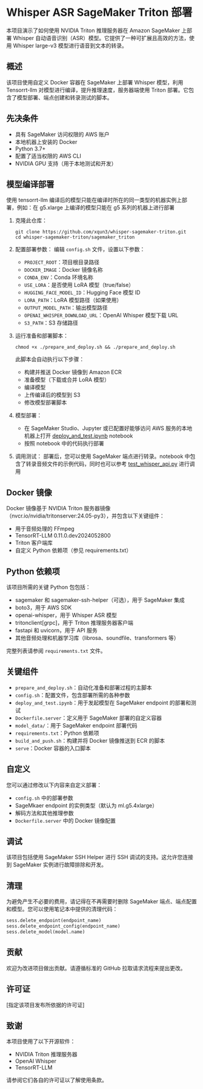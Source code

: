 # Whisper ASR SageMaker Triton 部署

本项目演示了如何使用 NVIDIA Triton 推理服务器在 Amazon SageMaker 上部署 Whisper 自动语音识别（ASR）模型。它提供了一种可扩展且高效的方法，使用 Whisper large-v3 模型进行语音到文本的转录。

## 概述

该项目使用自定义 Docker 容器在 SageMaker 上部署 Whisper 模型，利用 Tensorrt-llm 对模型进行编译，提升推理速度，服务器端使用 Triton 部署。它包含了模型部署、端点创建和转录测试的脚本。

## 先决条件

- 具有 SageMaker 访问权限的 AWS 账户
- 本地机器上安装的 Docker
- Python 3.7+
- 配置了适当权限的 AWS CLI
- NVIDIA GPU 支持（用于本地测试和开发）

## 模型编译部署

使用 tensorrt-llm 编译后的模型只能在编译时所在的同一类型的机器实例上部署，例如：在 g5.xlarge 上编译的模型只能在 g5 系列的机器上进行部署
1. 克隆此仓库：
   ```
   git clone https://github.com/xqun3/whisper-sagemaker-triton.git
   cd whisper-sagemaker-triton/sagemaker_triton
   ```

2. 配置部署参数：
   编辑 `config.sh` 文件，设置以下参数：
   - `PROJECT_ROOT`：项目根目录路径
   - `DOCKER_IMAGE`：Docker 镜像名称
   - `CONDA_ENV`：Conda 环境名称
   - `USE_LORA`：是否使用 LoRA 模型（true/false）
   - `HUGGING_FACE_MODEL_ID`：Hugging Face 模型 ID
   - `LORA_PATH`：LoRA 模型路径（如果使用）
   - `OUTPUT_MODEL_PATH`：输出模型路径
   - `OPENAI_WHISPER_DOWNLOAD_URL`：OpenAI Whisper 模型下载 URL
   - `S3_PATH`：S3 存储路径

3. 运行准备和部署脚本：
   ```
   chmod +x ./prepare_and_deploy.sh && ./prepare_and_deploy.sh
   ```
   此脚本会自动执行以下步骤：
   - 构建并推送 Docker 镜像到 Amazon ECR
   - 准备模型（下载或合并 LoRA 模型）
   - 编译模型
   - 上传编译后的模型到 S3
   - 修改模型部署脚本

4. 模型部署：
   - 在 SageMaker Studio、Jupyter 或已配置好能够访问 AWS 服务的本地机器上打开 [deploy_and_test.ipynb](https://github.com/xqun3/whisper-sagemaker-triton/blob/main/sagemaker_triton/deploy_and_test.ipynb) notebook
   - 按照 notebook 中的代码执行部署

5. 调用测试：
   部署后，您可以使用 SageMaker 端点进行转录。notebook 中包含了转录音频文件的示例代码，同时也可以参考 [test_whisper_api.py](https://github.com/xqun3/whisper-sagemaker-triton/blob/main/sagemaker_triton/test_whisper_api.py) 进行调用

## Docker 镜像

Docker 镜像基于 NVIDIA Triton 服务器镜像（nvcr.io/nvidia/tritonserver:24.05-py3），并包含以下关键组件：

- 用于音频处理的 FFmpeg
- TensorRT-LLM 0.11.0.dev2024052800
- Triton 客户端库
- 自定义 Python 依赖项（参见 requirements.txt）

## Python 依赖项

该项目所需的关键 Python 包包括：

- sagemaker 和 sagemaker-ssh-helper（可选），用于 SageMaker 集成
- boto3，用于 AWS SDK
- openai-whisper，用于 Whisper ASR 模型
- tritonclient[grpc]，用于 Triton 推理服务器客户端
- fastapi 和 uvicorn，用于 API 服务
- 其他音频处理和机器学习库（librosa、soundfile、transformers 等）

完整列表请参阅 `requirements.txt` 文件。

## 关键组件

- `prepare_and_deploy.sh`：自动化准备和部署过程的主脚本
- `config.sh`：配置文件，包含部署所需的各种参数
- `deploy_and_test.ipynb`：用于发起模型在 SageMaker endpoint 的部署和测试
- `Dockerfile.server`：定义用于 SageMaker 部署的自定义容器
- `model_data/`：用于 SageMaker endpoint 部署代码
- `requirements.txt`：Python 依赖项
- `build_and_push.sh`：构建并将 Docker 镜像推送到 ECR 的脚本
- `serve`：Docker 容器的入口脚本

## 自定义

您可以通过修改以下内容来自定义部署：
- `config.sh` 中的部署参数
- SageMkaer endpoint 的实例类型（默认为 ml.g5.4xlarge）
- 解码方法和其他推理参数
- `Dockerfile.server` 中的 Docker 镜像配置

## 调试

该项目包括使用 SageMaker SSH Helper 进行 SSH 调试的支持。这允许您连接到 SageMaker 实例进行故障排除和开发。

## 清理

为避免产生不必要的费用，请记得在不再需要时删除 SageMaker 端点、端点配置和模型。您可以使用笔记本中提供的清理代码：

```python
sess.delete_endpoint(endpoint_name)
sess.delete_endpoint_config(endpoint_name)
sess.delete_model(model.name)
```

## 贡献

欢迎为改进项目做出贡献。请遵循标准的 GitHub 拉取请求流程来提出更改。

## 许可证

[指定该项目发布所依据的许可证]

## 致谢

本项目使用了以下开源软件：
- NVIDIA Triton 推理服务器
- OpenAI Whisper
- TensorRT-LLM

请参阅它们各自的许可证以了解使用条款。
